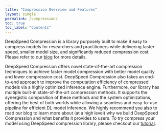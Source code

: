 ```yaml
---
title: "Compression Overview and Features"
layout: single
permalink: /compression/
toc: true
toc_label: "Contents"
---
```



DeepSpeed Compression is a library purposely built to make it easy to compress models for researchers and practitioners while delivering faster speed, smaller model size, and significantly reduced compression cost. Please refer to our [blog](https://www.microsoft.com/en-us/research/blog/deepspeed-compression-a-composable-library-for-extreme-compression-and-zero-cost-quantization/) for more details.

DeepSpeed Compression offers novel state-of-the-art compression techniques to achieve faster model compression with better model quality and lower compression cost. DeepSpeed Compression also takes an end-to-end approach to improve the computation efficiency of compressed models via a highly optimized inference engine. Furthermore, our library has multiple built-in state-of-the-art compression methods. It supports the synergistic composition of these methods and the system optimizations, offering the best of both worlds while allowing a seamless and easy-to-use pipeline for efficient DL model inference. We highly recommend you also to read our blog to learn more about (at a high level) why we build DeepSpeed Compression and what benefits it provides to users. To try compress your model using DeepSpeed compression library, please checkout our [tutorial](/_tutorials/model-compression).